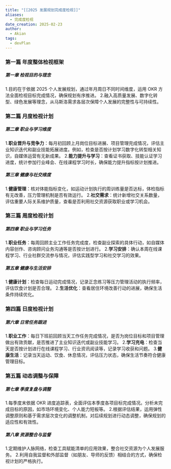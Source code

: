```yaml
---
title: "[[2025 发展规划完成度检视]]"
aliases:
  - 完成度检视
date_creation: 2025-02-23
author:
  - Akian
tags:
  - devPlan
---
```

### 第一篇 年度整体检视框架 
##### 第一章 检视目的与理念 
1.目的在于依据 2025 个人发展规划，通过年月周日不同时间维度，运用 OKR 方法全面检视目标完成情况，确保规划有序推进。 
2.融入高质量发展、数字化转型、绿色发展等理念，从马斯洛需求各层次保障个人发展的完整性与可持续性。 
 
### 第二篇 月度检视计划 
##### 第二章 职业与学习维度 
1.**职业晋升与竞争力**：每月初回顾上月岗位目标进展、项目管理完成情况，评估主业知识迭代和副业技能拓展进度。例如，检查是否按计划学习数字化转型相关知识，自媒体运营有无新成果。 
2.**能力提升与学习**：查看证书获取、技能认证学习进度，统计参加行业峰会、在线课程学习时长，确保能力提升指标按计划推进。 
 
##### 第三章 健康与社交维度 
1.**健康管理**：核对体能指标变化，如运动计划执行的周训练量是否达标，体检指标有无改善，压力管理机制是否有效运行。 
2.**社交需求**：统计新增社交关系数量，评估重要人际关系维护质量，查看是否利用社交资源获取职业或学习机会。 
 
### 第三篇 周度检视计划 
##### 第四章 职业与学习任务 
1.**职业任务**：每周回顾主业工作任务完成度，检查副业探索的具体行动，如自媒体内容创作、咨询顾问业务沟通等是否按计划进行。 
2.**学习安排**：确认本周在线课程学习、行业社群交流参与情况，评估实践型学习和社交学习的效果。 
 
##### 第五章 健康与生活安排 
1.**健康计划**：检查每日运动完成情况，记录正念练习等压力管理活动的执行频率，评估饮食计划是否合理。 
2.**生活优化**：查看居住环境改善行动的进展，确保生活条件持续优化。 
 
### 第四篇 日度检视计划 
##### 第六章 日常任务跟进 
1.**职业工作**：每日下班前回顾当天工作任务完成情况，是否为岗位目标和项目管理做出有效贡献，是否推进了主业知识迭代或副业技能学习。 
2.**学习充电**：检查当天是否按计划进行在线课程学习、行业资讯阅读等，记录学习收获和问题。 
3.**健康生活**：记录当天运动、饮食、休息情况，评估压力状态，确保生活节奏符合健康管理目标。 
 
### 第五篇 动态调整与保障 
##### 第七章 季度复盘与调整 
1.每季度末依据 OKR 进度追踪表，全面评估本季度各项目标完成情况。分析未完成目标的原因，如市场环境变化、个人能力短板等。 
2.根据评估结果，运用弹性调整原则和基于需求层次变化的调整机制，对后续规划进行动态调整，确保规划的适应性和有效性。 
 
##### 第八章 资源整合与监督 
1.定期维护人脉网络，检查工具赋能清单的应用效果，整合社交资源为个人发展服务。 
2.利用自我监督和外部监督（如朋友、导师的反馈）相结合的方式，确保检视计划的严格执行。